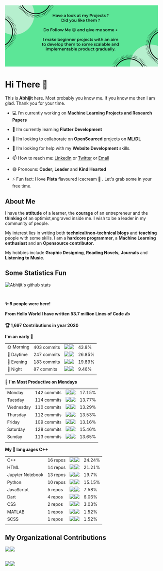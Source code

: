 ![](https://github.com/Abhijit2505/Abhijit2505/blob/master/Cover%20Pics.png)
# Hi There 👋 
This is **Abhijit** here. Most probably you know me. If you know me then I am glad. Thank you for your time.

- 💻 I’m currently working on **Machine Learning Projects and Research Papers**

- 📖 I’m currently learning **Flutter Development**

- 👯 I’m looking to collaborate on **OpenSourced** projects on **ML/DL**

- 🤔 I’m looking for help with my **Website Development** skills.

- 📫 How to reach me: <a href="https://www.linkedin.com/in/abhijit-tripathy-415912187/">LinkedIn</a> or <a href="https://twitter.com/AbhijitTripat13">Twitter</a>  or <a href="mailto:abhijittripathy99@gmail.com">Email</a>

- 😄 Pronouns: **Coder**, **Leader** and **Kind Hearted**

- ⚡ Fun fact: I love **Pista** flavoured icecream 🍨 . Let's grab some in your free time.


## About Me

I have the **attitude** of a learner, the **courage** of an entrepreneur and the **thinking** of an optimist,engraved inside me. I wish to be a leader in my community of people.

My interest lies in writing both **technical/non-technical blogs** and **teaching** people with some skills. I am a **hardcore programmer**, a **Machine Learning enthusiast** and an **Opensource contributor**. 

My hobbies include **Graphic Designing**, **Reading Novels**, **Journals** and **Listening to Music**.

## Some Statistics Fun


![Abhijit's github stats](https://github-readme-stats.vercel.app/api?username=Abhijit2505&show_icons=true&line_height=30&title_color=000000&icon_color=ff0800&text_color=000000)<br>

<a href="https://sourcerer.io/abhijit2505"><img src="https://img.shields.io/badge/C++-325%20commits-blue.svg?style=for-the-badge" alt=""></a>
<a href="https://sourcerer.io/abhijit2505"><img src="https://img.shields.io/badge/C-58%20commits-brown.svg?style=for-the-badge" alt=""></a>
<a href="https://sourcerer.io/abhijit2505"><img src="https://img.shields.io/badge/Python-306%20commits-orange.svg?style=for-the-badge" alt=""></a>
<a href="https://sourcerer.io/abhijit2505"><img src="https://img.shields.io/badge/HTML-138%20commits-green.svg?style=for-the-badge" alt=""></a>
<a href="https://sourcerer.io/abhijit2505"><img src="https://img.shields.io/badge/Dart-41%20commits-red.svg?style=for-the-badge" alt=""></a>
<a href="https://sourcerer.io/abhijit2505"><img src="https://img.shields.io/badge/CSS-89%20commits-purple.svg?style=for-the-badge" alt=""></a>

<!--START_SECTION_PROFILE_VIEWS:readme-info-->
**✨ 9 people were here!**


<!--END_SECTION_PROFILE_VIEWS:readme-info-->

<!--START_SECTION_LINES_OF_CODE:readme-info-->
**From Hello World I have written 53.7 million Lines of Code ✍️**


<!--END_SECTION_LINES_OF_CODE:readme-info-->

<!--START_CONTRIBUTIONS:readme-info-->
**🏆 1,697 Contributions in year 2020**


<!--END_CONTRIBUTIONS:readme-info-->

<!--START_SECTION_DAILY_COMMIT:readme-info-->
**I'm an early 🐤** 

| | | | |
| --- | --- | --- | --- |
|🌞 Morning                |403 commits         |![](https://via.placeholder.com/176x22/000000/000000?text=+)![](https://via.placeholder.com/224x22/b8b8b8/b8b8b8?=text=+)|43.8%|
|🌆 Daytime                |247 commits         |![](https://via.placeholder.com/108x22/000000/000000?text=+)![](https://via.placeholder.com/292x22/b8b8b8/b8b8b8?=text=+)|26.85%|
|🌃 Evening                |183 commits         |![](https://via.placeholder.com/80x22/000000/000000?text=+)![](https://via.placeholder.com/320x22/b8b8b8/b8b8b8?=text=+)|19.89%|
|🌙 Night                  |87 commits          |![](https://via.placeholder.com/36x22/000000/000000?text=+)![](https://via.placeholder.com/364x22/b8b8b8/b8b8b8?=text=+)|9.46%|
| | | | |

<!--END_SECTION_DAILY_COMMIT:readme-info-->

<!--START_SECTION_WEEKLY_COMMIT:readme-info-->
📅 **I'm Most Productive on Mondays** 

| | | | |
| --- | --- | --- | --- |
|Monday                   |142 commits         |![](https://via.placeholder.com/68x22/000000/000000?text=+)![](https://via.placeholder.com/332x22/b8b8b8/b8b8b8?=text=+)|17.15%|
|Tuesday                  |114 commits         |![](https://via.placeholder.com/56x22/000000/000000?text=+)![](https://via.placeholder.com/344x22/b8b8b8/b8b8b8?=text=+)|13.77%|
|Wednesday                |110 commits         |![](https://via.placeholder.com/52x22/000000/000000?text=+)![](https://via.placeholder.com/348x22/b8b8b8/b8b8b8?=text=+)|13.29%|
|Thursday                 |112 commits         |![](https://via.placeholder.com/56x22/000000/000000?text=+)![](https://via.placeholder.com/344x22/b8b8b8/b8b8b8?=text=+)|13.53%|
|Friday                   |109 commits         |![](https://via.placeholder.com/52x22/000000/000000?text=+)![](https://via.placeholder.com/348x22/b8b8b8/b8b8b8?=text=+)|13.16%|
|Saturday                 |128 commits         |![](https://via.placeholder.com/60x22/000000/000000?text=+)![](https://via.placeholder.com/340x22/b8b8b8/b8b8b8?=text=+)|15.46%|
|Sunday                   |113 commits         |![](https://via.placeholder.com/56x22/000000/000000?text=+)![](https://via.placeholder.com/344x22/b8b8b8/b8b8b8?=text=+)|13.65%|
| | | | |

<!--END_SECTION_WEEKLY_COMMIT:readme-info-->

<!--START_SECTION_LANGUAGE:readme-info-->
**My 💖 languages C++** 

| | | | |
| --- | --- | --- | --- |
|C++                      |16 repos|            ![](https://via.placeholder.com/96x22/000000/000000?text=+)![](https://via.placeholder.com/304x22/b8b8b8/b8b8b8?=text=+)|24.24%|
|HTML                     |14 repos|            ![](https://via.placeholder.com/84x22/000000/000000?text=+)![](https://via.placeholder.com/316x22/b8b8b8/b8b8b8?=text=+)|21.21%|
|Jupyter Notebook         |13 repos|            ![](https://via.placeholder.com/80x22/000000/000000?text=+)![](https://via.placeholder.com/320x22/b8b8b8/b8b8b8?=text=+)|19.7%|
|Python                   |10 repos|            ![](https://via.placeholder.com/60x22/000000/000000?text=+)![](https://via.placeholder.com/340x22/b8b8b8/b8b8b8?=text=+)|15.15%|
|JavaScript               |5 repos|             ![](https://via.placeholder.com/32x22/000000/000000?text=+)![](https://via.placeholder.com/368x22/b8b8b8/b8b8b8?=text=+)|7.58%|
|Dart                     |4 repos|             ![](https://via.placeholder.com/24x22/000000/000000?text=+)![](https://via.placeholder.com/376x22/b8b8b8/b8b8b8?=text=+)|6.06%|
|CSS                      |2 repos|             ![](https://via.placeholder.com/12x22/000000/000000?text=+)![](https://via.placeholder.com/388x22/b8b8b8/b8b8b8?=text=+)|3.03%|
|MATLAB                   |1 repos|             ![](https://via.placeholder.com/8x22/000000/000000?text=+)![](https://via.placeholder.com/392x22/b8b8b8/b8b8b8?=text=+)|1.52%|
|SCSS                     |1 repos|             ![](https://via.placeholder.com/8x22/000000/000000?text=+)![](https://via.placeholder.com/392x22/b8b8b8/b8b8b8?=text=+)|1.52%|
| | | | |

<!--END_SECTION_LANGUAGE:readme-info-->

## My Organizational Contributions

<a href="https://github.com/Abhijit2505/The-Frontline-Warriors">
  <img align="left" src="https://github-readme-stats.vercel.app/api/pin/?username=Abhijit2505&repo=The-Frontline-Warriors"/>
</a>
<a href="https://github.com/Girlscript-Chapter-Bilaspur/Front-End-Hackathon-Resources">
  <img align="left" src="https://github-readme-stats.vercel.app/api/pin/?username=Girlscript-Chapter-Bilaspur&repo=Front-End-Hackathon-Resources"/>
</a>

&nbsp;&nbsp;&nbsp;&nbsp;&nbsp;&nbsp;&nbsp;&nbsp;&nbsp;&nbsp;&nbsp;&nbsp;&nbsp;&nbsp;
&nbsp;&nbsp;&nbsp;&nbsp;&nbsp;&nbsp;&nbsp;&nbsp;&nbsp;&nbsp;&nbsp;&nbsp;&nbsp;&nbsp;
&nbsp;&nbsp;&nbsp;&nbsp;&nbsp;&nbsp;&nbsp;&nbsp;&nbsp;&nbsp;&nbsp;&nbsp;&nbsp;&nbsp;
&nbsp;&nbsp;&nbsp;&nbsp;&nbsp;&nbsp;&nbsp;&nbsp;&nbsp;&nbsp;&nbsp;&nbsp;&nbsp;&nbsp;
&nbsp;&nbsp;&nbsp;&nbsp;&nbsp;&nbsp;&nbsp;&nbsp;&nbsp;&nbsp;&nbsp;&nbsp;&nbsp;&nbsp;
&nbsp;&nbsp;&nbsp;&nbsp;&nbsp;&nbsp;&nbsp;&nbsp;&nbsp;&nbsp;&nbsp;&nbsp;&nbsp;&nbsp;
&nbsp;&nbsp;&nbsp;&nbsp;&nbsp;&nbsp;&nbsp;&nbsp;&nbsp;&nbsp;&nbsp;&nbsp;&nbsp;&nbsp;
&nbsp;&nbsp;&nbsp;&nbsp;&nbsp;&nbsp;&nbsp;&nbsp;&nbsp;&nbsp;&nbsp;&nbsp;&nbsp;&nbsp;
&nbsp;&nbsp;&nbsp;&nbsp;&nbsp;&nbsp;&nbsp;&nbsp;&nbsp;&nbsp;&nbsp;&nbsp;&nbsp;&nbsp;
&nbsp;&nbsp;&nbsp;&nbsp;&nbsp;&nbsp;&nbsp;&nbsp;&nbsp;&nbsp;&nbsp;&nbsp;&nbsp;&nbsp;

<a href="https://github.com/Abhijit2505/eduAlgo">
  <img align="left" src="https://github-readme-stats.vercel.app/api/pin/?username=Abhijit2505&repo=eduAlgo"/>
</a>
<a href="https://github.com/LetsUpgrade/Algorithmic-Treasure">
  <img align="left" src="https://github-readme-stats.vercel.app/api/pin/?username=LetsUpgrade&repo=Algorithmic-Treasure"/>
</a>


